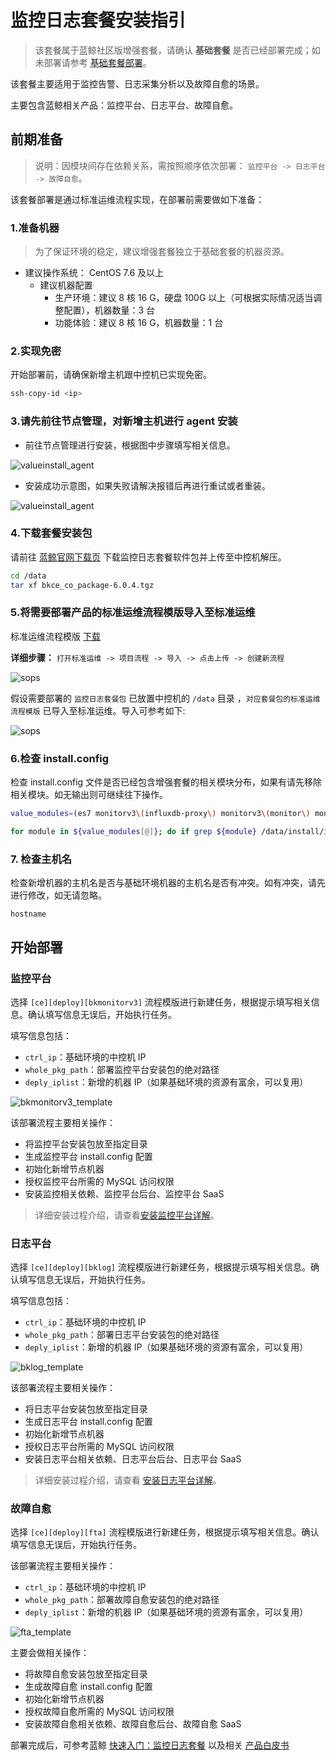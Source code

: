 # 监控日志套餐安装指引

> 该套餐属于蓝鲸社区版增强套餐，请确认 **基础套餐** 是否已经部署完成；如未部署请参考 [基础套餐部署](./detail_install.md)。

该套餐主要适用于监控告警、日志采集分析以及故障自愈的场景。

主要包含蓝鲸相关产品：监控平台、日志平台、故障自愈。

## 前期准备

> 说明：因模块间存在依赖关系，需按照顺序依次部署： `监控平台 -> 日志平台 -> 故障自愈`。

该套餐部署是通过标准运维流程实现，在部署前需要做如下准备：

### 1.准备机器

> 为了保证环境的稳定，建议增强套餐独立于基础套餐的机器资源。

- 建议操作系统： CentOS 7.6 及以上
  - 建议机器配置
    - 生产环境：建议 8 核 16 G，硬盘 100G 以上（可根据实际情况适当调整配置），机器数量：3 台
    - 功能体验：建议 8 核 16 G，机器数量：1 台

### 2.实现免密

开始部署前，请确保新增主机跟中控机已实现免密。

```bash
ssh-copy-id <ip>
```

### 3.请先前往节点管理，对新增主机进行 agent 安装

- 前往节点管理进行安装，根据图中步骤填写相关信息。
  
![valueinstall_agent](../../assets/valueinstall_agent.png)

- 安装成功示意图，如果失败请解决报错后再进行重试或者重装。

![valueinstall_agent](../../assets/install_agentsucc.png)

### 4.下载套餐安装包

请前往 [蓝鲸官网下载页](https://bk.tencent.com/download/) 下载监控日志套餐软件包并上传至中控机解压。

```bash
cd /data
tar xf bkce_co_package-6.0.4.tgz
```

### 5.将需要部署产品的标准运维流程模版导入至标准运维

   标准运维流程模版 [下载](https://bkopen-1252002024.file.myqcloud.com/ce/bk_sops_co_package-6.0.4.dat)

   **详细步骤：** `打开标准运维 -> 项目流程 -> 导入 -> 点击上传 -> 创建新流程`

   ![sops](../../assets/sops.png)

   假设需要部署的 `监控日志套餐包` 已放置中控机的 `/data` 目录 ，`对应套餐包的标准运维流程模版` 已导入至标准运维。导入可参考如下:

   ![sops](../../assets/sops2.png)

### 6.检查 install.config

检查 install.config 文件是否已经包含增强套餐的相关模块分布，如果有请先移除相关模块。如无输出则可继续往下操作。

```bash
value_modules=(es7 monitorv3\(influxdb-proxy\) monitorv3\(monitor\) monitorv3\(grafana\) influxdb\(bkmonitorv3\) monitorv3\(transfer\) fta beanstalk log\(grafana\) log\(api\) kafka\(config\))

for module in ${value_modules[@]}; do if grep ${module} /data/install/install.config >/dev/null; then echo -e "The \e[1;31m ${module} \e[0m module exists in install.config, please remove it before deploying."; fi; done
```

### 7. 检查主机名

检查新增机器的主机名是否与基础环境机器的主机名是否有冲突。如有冲突，请先进行修改，如无请忽略。

```
hostname
```

## 开始部署

### 监控平台

选择 `[ce][deploy][bkmonitorv3]` 流程模版进行新建任务，根据提示填写相关信息。确认填写信息无误后，开始执行任务。

填写信息包括：

- `ctrl_ip`：基础环境的中控机 IP
- `whole_pkg_path`：部署监控平台安装包的绝对路径
- `deply_iplist`：新增的机器 IP（如果基础环境的资源有富余，可以复用）

![bkmonitorv3_template](../../assets/monitorv3_template.png)

该部署流程主要相关操作：

- 将监控平台安装包放至指定目录
- 生成监控平台 install.config 配置
- 初始化新增节点机器
- 授权监控平台所需的 MySQL 访问权限
- 安装监控相关依赖、监控平台后台、监控平台 SaaS

> 详细安装过程介绍，请查看[安装监控平台详解](../../基础包安装/安装详解/install_bkmonitorv3.md)。

### 日志平台

选择 `[ce][deploy][bklog]` 流程模版进行新建任务，根据提示填写相关信息。确认填写信息无误后，开始执行任务。

填写信息包括：

- `ctrl_ip`：基础环境的中控机 IP
- `whole_pkg_path`：部署日志平台安装包的绝对路径 
- `deply_iplist`：新增的机器 IP（如果基础环境的资源有富余，可以复用）

![bklog_template](../../assets/bklog_template.png)

该部署流程主要相关操作：

- 将日志平台安装包放至指定目录
- 生成日志平台 install.config 配置
- 初始化新增节点机器
- 授权日志平台所需的 MySQL 访问权限
- 安装日志平台相关依赖、日志平台后台、日志平台 SaaS

> 详细安装过程介绍，请查看 [安装日志平台详解](../../基础包安装/安装详解/install_bkmonitorv3.md)。

### 故障自愈

选择 `[ce][deploy][fta]` 流程模版进行新建任务，根据提示填写相关信息。确认填写信息无误后，开始执行任务。

该部署流程主要相关操作：

- `ctrl_ip`：基础环境的中控机 IP
- `whole_pkg_path`：部署故障自愈安装包的绝对路径
- `deply_iplist`：新增的机器 IP（如果基础环境的资源有富余，可以复用）

![fta_template](../../assets/fta_template.png)

主要会做相关操作：

- 将故障自愈安装包放至指定目录
- 生成故障自愈 install.config 配置
- 初始化新增节点机器
- 授权故障自愈所需的 MySQL 访问权限
- 安装故障自愈相关依赖、故障自愈后台、故障自愈 SaaS

部署完成后，可参考蓝鲸 [快速入门：监控日志套餐](../../../../快速入门/quick-start-v6.0-monitor.md) 以及相关 [产品白皮书](https://bk.tencent.com/docs/)
